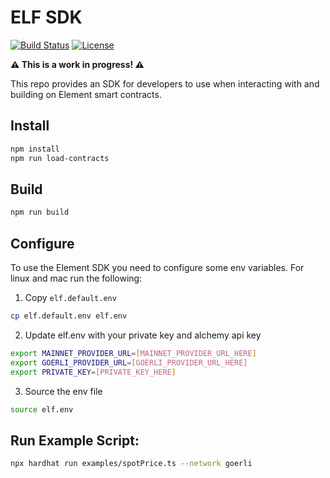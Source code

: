 # ELF SDK
[![Build Status](https://github.com/element-fi/elf-sdk/workflows/Tests/badge.svg)](https://github.com/element-fi/elf-sdk/actions)
[![License](https://img.shields.io/badge/License-Apache%202.0-blue.svg)](https://github.com/element-fi/elf-sdk/blob/master/LICENSE)

**⚠️ This is a work in progress! ⚠️**

This repo provides an SDK for developers to use when interacting with and building on Element smart contracts.

## Install

```bash
npm install
npm run load-contracts
```

## Build

```bash
npm run build
```

## Configure

To use the Element SDK you need to configure some env variables.  For linux and mac run the following:

1) Copy `elf.default.env`

```bash
cp elf.default.env elf.env
```

2) Update elf.env with your private key and alchemy api key

```bash
export MAINNET_PROVIDER_URL=[MAINNET_PROVIDER_URL_HERE]
export GOERLI_PROVIDER_URL=[GOERLI_PROVIDER_URL_HERE]
export PRIVATE_KEY=[PRIVATE_KEY_HERE]
```

3) Source the env file

```bash
source elf.env
```

## Run Example Script:

```bash
npx hardhat run examples/spotPrice.ts --network goerli
```
